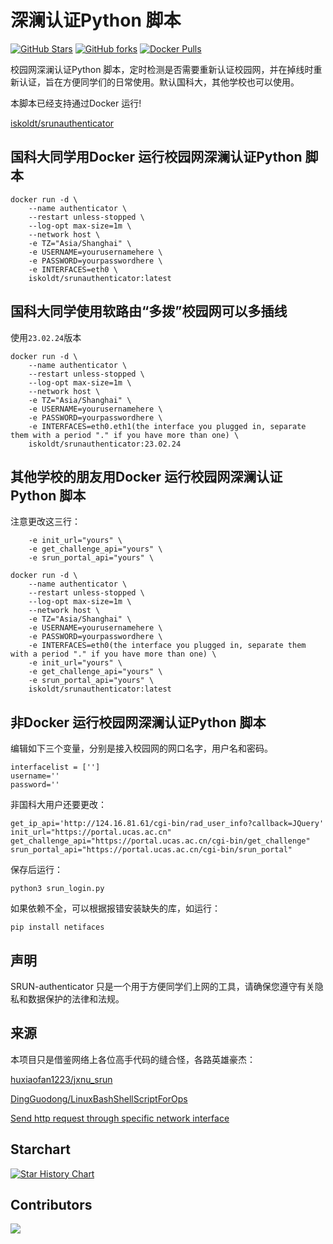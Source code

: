 # 深澜认证Python 脚本

[![GitHub Stars](https://img.shields.io/github/stars/iskoldt-X/SRUN-authenticator.svg?style=flat-square&label=Stars&logo=github)](https://github.com/iskoldt-X/SRUN-authenticator/stargazers)
[![GitHub forks](https://img.shields.io/github/forks/iskoldt-X/SRUN-authenticator.svg?style=flat-square&label=Forks&logo=github)](https://github.com/iskoldt-X/SRUN-authenticator/fork)
[![Docker Pulls](https://img.shields.io/docker/pulls/iskoldt/srunauthenticator.svg?style=flat-square&label=Pulls&logo=docker&color=orange)](https://hub.docker.com/r/iskoldt/srunauthenticator)



校园网深澜认证Python 脚本，定时检测是否需要重新认证校园网，并在掉线时重新认证，旨在方便同学们的日常使用。默认国科大，其他学校也可以使用。

本脚本已经支持通过Docker 运行!

[iskoldt/srunauthenticator](https://hub.docker.com/r/iskoldt/srunauthenticator)

## 国科大同学用Docker 运行校园网深澜认证Python 脚本

```
docker run -d \
    --name authenticator \
    --restart unless-stopped \
    --log-opt max-size=1m \
    --network host \
    -e TZ="Asia/Shanghai" \
    -e USERNAME=yourusernamehere \
    -e PASSWORD=yourpasswordhere \
    -e INTERFACES=eth0 \
    iskoldt/srunauthenticator:latest
```


## 国科大同学使用软路由“多拨”校园网可以多插线

使用`23.02.24`版本

```
docker run -d \
    --name authenticator \
    --restart unless-stopped \
    --log-opt max-size=1m \
    --network host \
    -e TZ="Asia/Shanghai" \
    -e USERNAME=yourusernamehere \
    -e PASSWORD=yourpasswordhere \
    -e INTERFACES=eth0.eth1(the interface you plugged in, separate them with a period "." if you have more than one) \
    iskoldt/srunauthenticator:23.02.24
```


## 其他学校的朋友用Docker 运行校园网深澜认证Python 脚本

注意更改这三行：

```
    -e init_url="yours" \
    -e get_challenge_api="yours" \
    -e srun_portal_api="yours" \
```

```
docker run -d \
    --name authenticator \
    --restart unless-stopped \
    --log-opt max-size=1m \
    --network host \
    -e TZ="Asia/Shanghai" \
    -e USERNAME=yourusernamehere \
    -e PASSWORD=yourpasswordhere \
    -e INTERFACES=eth0(the interface you plugged in, separate them with a period "." if you have more than one) \
    -e init_url="yours" \
    -e get_challenge_api="yours" \
    -e srun_portal_api="yours" \
    iskoldt/srunauthenticator:latest
```


## 非Docker 运行校园网深澜认证Python 脚本

编辑如下三个变量，分别是接入校园网的网口名字，用户名和密码。

```
interfacelist = ['']
username=''
password=''
```

非国科大用户还要更改：

```
get_ip_api='http://124.16.81.61/cgi-bin/rad_user_info?callback=JQuery'
init_url="https://portal.ucas.ac.cn"
get_challenge_api="https://portal.ucas.ac.cn/cgi-bin/get_challenge"
srun_portal_api="https://portal.ucas.ac.cn/cgi-bin/srun_portal"
```

保存后运行：

```
python3 srun_login.py
```

如果依赖不全，可以根据报错安装缺失的库，如运行：
```
pip install netifaces
```

## 声明

SRUN-authenticator 只是一个用于方便同学们上网的工具，请确保您遵守有关隐私和数据保护的法律和法规。


## 来源
本项目只是借鉴网络上各位高手代码的缝合怪，各路英雄豪杰：

[huxiaofan1223/jxnu_srun](https://github.com/huxiaofan1223/jxnu_srun)

[DingGuodong/LinuxBashShellScriptForOps](https://github.com/DingGuodong/LinuxBashShellScriptForOps/blob/master/projects/WindowsSystemOps/Network/getNetworkStatus.py)

[Send http request through specific network interface](https://stackoverflow.com/questions/48996494/send-http-request-through-specific-network-interface)

## Starchart


[![Star History Chart](https://api.star-history.com/svg?repos=iskoldt-X/SRUN-authenticator&type=Date)](https://star-history.com/#iskoldt-X/SRUN-authenticator&Date)

## Contributors

<a href="https://github.com/iskoldt-X/SRUN-authenticator/graphs/contributors">
  <img src="https://contrib.rocks/image?repo=iskoldt-X/SRUN-authenticator" />
</a>


